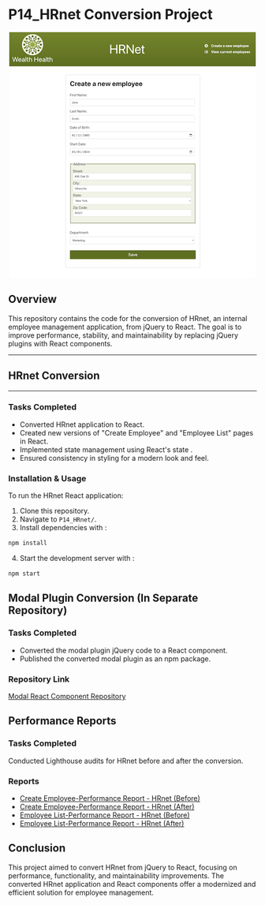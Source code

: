 # P14_HRnet Conversion Project

<p align="center">
  <img src="https://github.com/Halima-DERRAHI/P14_HRnet/blob/main/HRnet.png" alt="HRnet Application Screenshot" />
</p>

## Overview
This repository contains the code for the conversion of HRnet, an internal employee management application, from jQuery to React. The goal is to improve performance, stability, and maintainability by replacing jQuery plugins with React components.

- - -
## HRnet Conversion
- - -
### Tasks Completed
- Converted HRnet application to React.
- Created new versions of "Create Employee" and "Employee List" pages in React.
- Implemented state management using React's state .
- Ensured consistency in styling for a modern look and feel.

### Installation & Usage
To run the HRnet React application:
1. Clone this repository.
2. Navigate to `P14_HRnet/`.
3. Install dependencies with :
```bash
npm install
```
4. Start the development server with :
```bash
npm start
```
## Modal Plugin Conversion (In Separate Repository)
### Tasks Completed
- Converted the modal plugin jQuery code to a React component.
- Published the converted modal plugin as an npm package.
### Repository Link

[Modal React Component Repository](https://github.com/Halima-DERRAHI/p14-react-modal-derrahi)

## Performance Reports
### Tasks Completed
Conducted Lighthouse audits for HRnet before and after the conversion.

### Reports

- [Create Employee-Performance Report - HRnet (Before)](https://github.com/Halima-DERRAHI/P14_HRnet/blob/main/performance-reports/home-jquery.pdf)
- [Create Employee-Performance Report - HRnet (After)](https://github.com/Halima-DERRAHI/P14_HRnet/blob/main/performance-reports/home.pdf)
- [Employee List-Performance Report - HRnet (Before)](https://github.com/Halima-DERRAHI/P14_HRnet/blob/main/performance-reports/view-jquery.pdf)
- [Employee List-Performance Report - HRnet (After)](https://github.com/Halima-DERRAHI/P14_HRnet/blob/main/performance-reports/view.pdf)

## Conclusion
This project aimed to convert HRnet from jQuery to React, focusing on performance, functionality, and maintainability improvements. The converted HRnet application and React components offer a modernized and efficient solution for employee management.